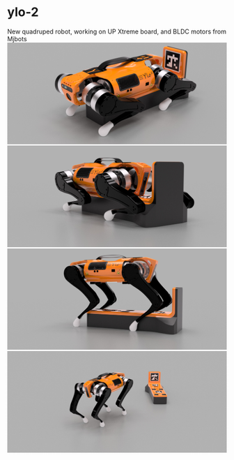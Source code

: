 # ylo-2
New quadruped robot, working on UP Xtreme board, and BLDC motors from Mjbots
![Alt text](images/dock2.jpg?raw=true "Ylo-2 on it dockstation")
![Alt text](images/dock1.jpg?raw=true)
![Alt text](images/dock3.jpg?raw=true)
![Alt text](images/dock4.jpg?raw=true)